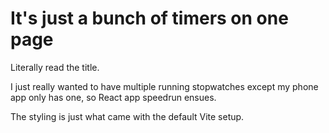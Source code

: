 # It's just a bunch of timers on one page

Literally read the title.

I just really wanted to have multiple running stopwatches except my phone app only has one, so React app speedrun ensues.

The styling is just what came with the default Vite setup.